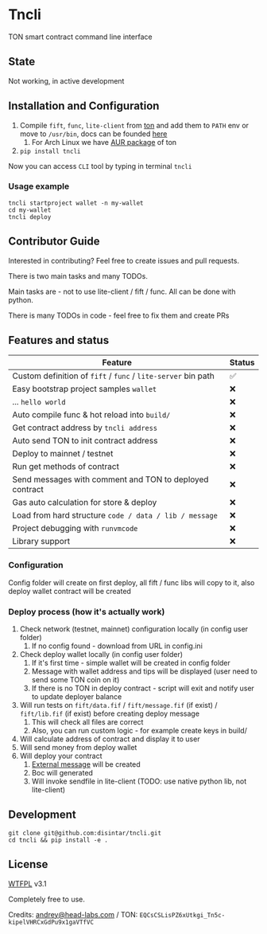 # Tncli

TON smart contract command line interface

## State

Not working, in active development

## Installation and Configuration

1. Compile `fift`, `func`, `lite-client` from [ton](https://github.com/newton-blockchain/ton) and add them to `PATH` env
   or move to `/usr/bin`, docs can be founded [here](https://ton.org/docs/#/howto/getting-started)
    1. For Arch Linux we have [AUR package](https://aur.archlinux.org/packages/ton-git/) of ton
2. `pip install tncli`

Now you can access `CLI` tool by typing in terminal `tncli`

### Usage example

```
tncli startproject wallet -n my-wallet
cd my-wallet
tncli deploy
```

## Contributor Guide

Interested in contributing? Feel free to create issues and pull requests.

There is two main tasks and many TODOs.

Main tasks are - not to use lite-client / fift / func. All can be done with python.

There is many TODOs in code - feel free to fix them and create PRs

## Features and status

| Feature                                                       | Status |
|---------------------------------------------------------------|--------|
| Custom definition of `fift` / `func` / `lite-server` bin path | ✅      |
| Easy bootstrap project samples `wallet`                       | ❌      |
| ... `hello world`                                             | ❌      |
| Auto compile func & hot reload into `build/`                  | ❌      |
| Get contract address by `tncli address`                       | ❌      |
| Auto send TON to init contract address                        | ❌      |
| Deploy to mainnet / testnet                                   | ❌      |
| Run get methods of contract                                   | ❌      |
| Send messages with comment and TON to deployed contract       | ❌      |
| Gas auto calculation for store & deploy                       | ❌      |
| Load from hard structure `code / data / lib / message`        | ❌      |
| Project debugging with `runvmcode`                            | ❌      |
| Library support                                               | ❌      |

### Configuration

Config folder will create on first deploy, all fift / func libs will copy to it, also deploy wallet contract will be
created

### Deploy process (how it's actually work)

1. Check network (testnet, mainnet) configuration locally (in config user folder)
    1. If no config found - download from URL in config.ini
2. Check deploy wallet locally (in config user folder)
    1. If it's first time - simple wallet will be created in config folder
    2. Message with wallet address and tips will be displayed (user need to send some TON coin on it)
    3. If there is no TON in deploy contract - script will exit and notify user to update deployer balance
3. Will run tests on `fift/data.fif` / `fift/message.fif` (if exist) / `fift/lib.fif` (if exist)  before creating deploy
   message
    1. This will check all files are correct
    2. Also, you can run custom logic - for example create keys in build/
4. Will calculate address of contract and display it to user
5. Will send money from deploy wallet
6. Will deploy your contract
    1. [External message](https://gist.github.com/tvorogme/fdb174ac0740b6a52d1dbdf85f4ddc63#file-generate-fif-L113) will
       be created
    2. Boc will generated
    3. Will invoke sendfile in lite-client (TODO: use native python lib, not lite-client)

## Development

```
git clone git@github.com:disintar/tncli.git
cd tncli && pip install -e .
```

## License

[WTFPL](https://github.com/dtf0/wtfpl) v3.1

Completely free to use.

Credits: andrey@head-labs.com / TON: `EQCsCSLisPZ6xUtkgi_Tn5c-kipelVHRCxGdPu9x1gaVTfVC`

